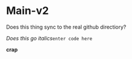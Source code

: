 # Main-v2

Does this thing sync to the real github directiory?

*Does this go italics*`enter code here`

<b>crap</b>


<!--stackedit_data:
eyJoaXN0b3J5IjpbLTQ3ODA5NDA2MSwtMjExODAxODYzOV19
-->